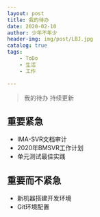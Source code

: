 ```yaml
---
layout: post
title: 我的待办
date: 2020-02-10
author: 少年不年少
header-img: img/post/LBJ.jpg
catalog: true
tags:
    - ToDo
    - 生活
    - 工作

---
```



> 我的待办 持续更新 

## 重要紧急 
* IMA-SVR文档审计
* 2020年BMSVR工作计划
* 单元测试最佳实践

## 重要而不紧急 
* 新机器搭建开发环境
* Git环境配置
